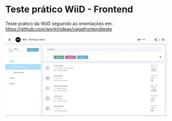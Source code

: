 # Teste prático WiiD - Frontend

Teste pratico da WiiD seguindo as orientações em: https://github.com/workinideas/vagafrontendteste

![](printscreen.png)